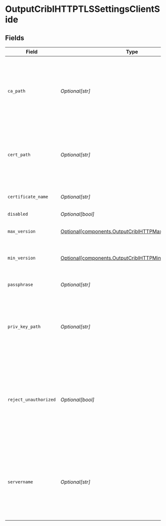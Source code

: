 # OutputCriblHTTPTLSSettingsClientSide


## Fields

| Field                                                                                                                                      | Type                                                                                                                                       | Required                                                                                                                                   | Description                                                                                                                                |
| ------------------------------------------------------------------------------------------------------------------------------------------ | ------------------------------------------------------------------------------------------------------------------------------------------ | ------------------------------------------------------------------------------------------------------------------------------------------ | ------------------------------------------------------------------------------------------------------------------------------------------ |
| `ca_path`                                                                                                                                  | *Optional[str]*                                                                                                                            | :heavy_minus_sign:                                                                                                                         | Path on client in which to find CA certificates to verify the server's cert. PEM format. Can reference $ENV_VARS.                          |
| `cert_path`                                                                                                                                | *Optional[str]*                                                                                                                            | :heavy_minus_sign:                                                                                                                         | Path on client in which to find certificates to use. PEM format. Can reference $ENV_VARS.                                                  |
| `certificate_name`                                                                                                                         | *Optional[str]*                                                                                                                            | :heavy_minus_sign:                                                                                                                         | The name of the predefined certificate.                                                                                                    |
| `disabled`                                                                                                                                 | *Optional[bool]*                                                                                                                           | :heavy_minus_sign:                                                                                                                         | N/A                                                                                                                                        |
| `max_version`                                                                                                                              | [Optional[components.OutputCriblHTTPMaximumTLSVersion]](../../models/shared/outputcriblhttpmaximumtlsversion.md)                           | :heavy_minus_sign:                                                                                                                         | Maximum TLS version to use when connecting                                                                                                 |
| `min_version`                                                                                                                              | [Optional[components.OutputCriblHTTPMinimumTLSVersion]](../../models/shared/outputcriblhttpminimumtlsversion.md)                           | :heavy_minus_sign:                                                                                                                         | Minimum TLS version to use when connecting                                                                                                 |
| `passphrase`                                                                                                                               | *Optional[str]*                                                                                                                            | :heavy_minus_sign:                                                                                                                         | Passphrase to use to decrypt private key.                                                                                                  |
| `priv_key_path`                                                                                                                            | *Optional[str]*                                                                                                                            | :heavy_minus_sign:                                                                                                                         | Path on client in which to find the private key to use. PEM format. Can reference $ENV_VARS.                                               |
| `reject_unauthorized`                                                                                                                      | *Optional[bool]*                                                                                                                           | :heavy_minus_sign:                                                                                                                         | Reject certs that are not authorized by a CA in the CA certificate path, or by another trusted CA (e.g., the system's CA). Defaults to No. |
| `servername`                                                                                                                               | *Optional[str]*                                                                                                                            | :heavy_minus_sign:                                                                                                                         | Server name for the SNI (Server Name Indication) TLS extension. It must be a host name, and not an IP address.                             |